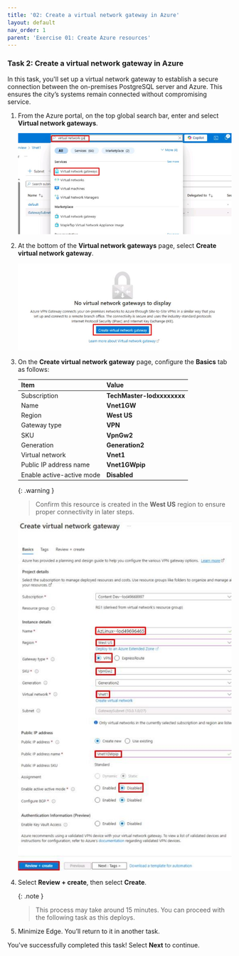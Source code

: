 ```yaml
---
title: '02: Create a virtual network gateway in Azure'  
layout: default
nav_order: 1
parent: 'Exercise 01: Create Azure resources'
---
```



### Task 2: Create a virtual network gateway in Azure 

In this task, you'll set up a virtual network gateway to establish a secure connection between the on-premises PostgreSQL server and Azure. This ensures the city’s systems remain connected without compromising service.

1. From the Azure portal, on the top global search bar, enter and select **Virtual network gateways**. 

    ![kwa3xaeg.jpg](../../media/kwa3xaeg.jpg) 

1. At the bottom of the **Virtual network gateways** page, select **Create virtual network gateway**. 

    ![qpbdihwc.jpg](../../media/qpbdihwc.jpg) 

1. On the **Create virtual network gateway** page, configure the **Basics** tab as follows: 

    | Item | Value | 
    |:---------|:---------| 
    | Subscription  | **TechMaster-lodxxxxxxxx** | 
    | Name   | **Vnet1GW**   | 
    | Region |   **West US**   | 
    | Gateway type    |   **VPN**   | 
    | SKU  | **VpnGw2** | 
    | Generation   | **Generation2**   | 
    | Virtual network |   **Vnet1** | 
    | Public IP address name    |   **Vnet1GWpip**  | 
    | Enable active-active mode  |    **Disabled** | 

    {: .warning } 
    > Confirm this resource is created in the **West US** region to ensure proper connectivity in later steps.

    ![4rogvd76.jpg](../../media/4rogvd76.jpg)

1. Select **Review + create**, then select **Create**. 

    {: .note } 
    > This process may take around 15 minutes. You can proceed with the following task as this deploys.

1. Minimize Edge. You’ll return to it in another task. 

You've successfully completed this task! Select **Next** to continue. 
